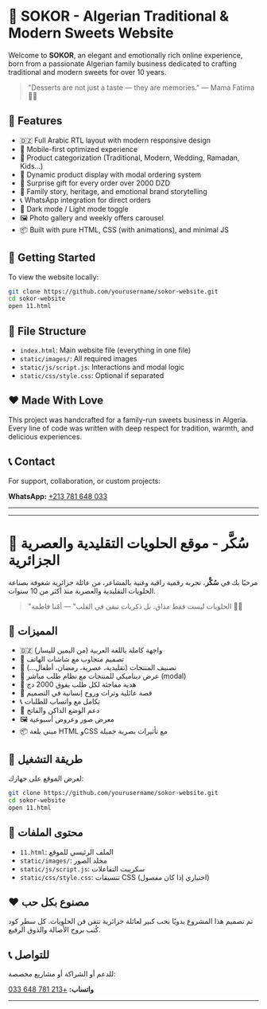 # 🍬 SOKOR - Algerian Traditional & Modern Sweets Website

Welcome to **SOKOR**, an elegant and emotionally rich online experience, born from a passionate Algerian family business dedicated to crafting traditional and modern sweets for over 10 years.

> "Desserts are not just a taste — they are memories." — Mama Fatima 👵💖

## 🌟 Features

- 🇩🇿 Full Arabic RTL layout with modern responsive design
- 📱 Mobile-first optimized experience
- 🧁 Product categorization (Traditional, Modern, Wedding, Ramadan, Kids...)
- 🛒 Dynamic product display with modal ordering system
- 🎁 Surprise gift for every order over 2000 DZD
- 🧠 Family story, heritage, and emotional brand storytelling
- 📞 WhatsApp integration for direct orders
- 🌙 Dark mode / Light mode toggle
- 🖼️ Photo gallery and weekly offers carousel
- 📦 Built with pure HTML, CSS (with animations), and minimal JS

## 🚀 Getting Started

To view the website locally:

```bash
git clone https://github.com/yourusername/sokor-website.git
cd sokor-website
open 11.html
```

## 📂 File Structure

- `index.html`: Main website file (everything in one file)
- `static/images/`: All required images
- `static/js/script.js`: Interactions and modal logic
- `static/css/style.css`: Optional if separated

## ❤️ Made With Love

This project was handcrafted for a family-run sweets business in Algeria. Every line of code was written with deep respect for tradition, warmth, and delicious experiences.

## 📞 Contact

For support, collaboration, or custom projects:

**WhatsApp:** [+213 781 648 033](https://wa.me/213781648033)

---

---

# 🍬 سُكَّر - موقع الحلويات التقليدية والعصرية الجزائرية

مرحبًا بك في **سُكَّر**، تجربة رقمية راقية وغنية بالمشاعر، من عائلة جزائرية شغوفة بصناعة الحلويات التقليدية والعصرية منذ أكثر من 10 سنوات.

> "الحلويات ليست فقط مذاق، بل ذكريات تبقى في القلب" — أمّنا فاطمة 👵💖

## 🌟 المميزات

- 🇩🇿 واجهة كاملة باللغة العربية (من اليمين لليسار)
- 📱 تصميم متجاوب مع شاشات الهاتف
- 🧁 تصنيف المنتجات (تقليدية، عصرية، رمضان، أطفال...)
- 🛒 عرض ديناميكي للمنتجات مع نظام طلب مباشر (modal)
- 🎁 هدية مفاجئة لكل طلب يفوق 2000 دج
- 🧠 قصة عائلية وتراث وروح إنسانية في التصميم
- 📞 تكامل مع واتساب للطلبات
- 🌙 دعم الوضع الداكن والفاتح
- 🖼️ معرض صور وعروض أسبوعية
- 📦 مبني بلغة HTML وCSS مع تأثيرات بصرية جميلة

## 🚀 طريقة التشغيل

لعرض الموقع على جهازك:

```bash
git clone https://github.com/yourusername/sokor-website.git
cd sokor-website
open 11.html
```

## 📂 محتوى الملفات

- `11.html`: الملف الرئيسي للموقع
- `static/images/`: مجلد الصور
- `static/js/script.js`: سكريبت التفاعلات
- `static/css/style.css`: تنسيقات CSS (اختياري إذا كان مفصول)

## ❤️ مصنوع بكل حب

تم تصميم هذا المشروع يدويًا بحب كبير لعائلة جزائرية تتقن فن الحلويات. كل سطر كود كُتب بروح الأصالة والذوق الرفيع.

## 📞 للتواصل

للدعم أو الشراكة أو مشاريع مخصصة:

**واتساب:** [+213 781 648 033](https://wa.me/213781648033)

---
